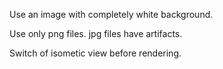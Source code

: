 Use an image with completely white background.

Use only png files. jpg files have artifacts.

Switch of isometic view before rendering.